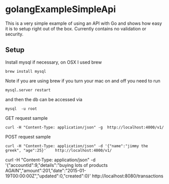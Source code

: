 # golangExampleSimpleApi

This is a very simple example of using an API with Go and shows how easy it is to setup right out of the box. Currently contains no validation or security.

## Setup

Install mysql if necessary, on OSX I used brew

`brew install mysql`

Note if you are using brew if you turn your mac on and off you need to run 

`mysql.server restart`

and then the db can be accessed via

`mysql  -u root`

 


GET request sample

```
curl -H "Content-Type: application/json" -g  http://localhost:4000/v1/
```

POST request sample


```
curl -H "Content-Type: application/json" -d '{"name":"jimmy the greek", "age":25}'    http://localhost:4000/v1/
```

curl -H "Content-Type: application/json" -d '{"accountId":9,"details":"buying lots of products AGAIN","amount":201,"date":"2015-01-19T00:00:00Z","updated":0,"created":0}' http://localhost:8080/transactions

